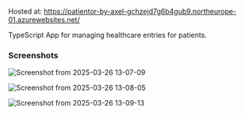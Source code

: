 Hosted at: https://patientor-by-axel-gchzejd7g6b4gub9.northeurope-01.azurewebsites.net/

TypeScript App for managing healthcare entries for patients.

### Screenshots
![Screenshot from 2025-03-26 13-07-09](https://github.com/user-attachments/assets/a6eee495-2029-40a1-b2d8-b9c94c91358b)

![Screenshot from 2025-03-26 13-08-05](https://github.com/user-attachments/assets/85e2fa53-5219-4867-a8ba-90ed47e126e4)

![Screenshot from 2025-03-26 13-09-13](https://github.com/user-attachments/assets/0fdc65fd-951b-440d-b101-a96f7e22d73a)




